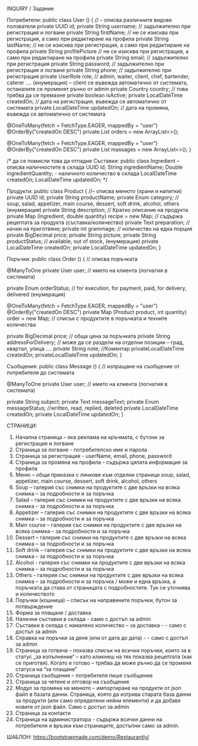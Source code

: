 INQUIRY / Задание

Потребители:
public class User () { // – описва различните видове ползватели
private UUID id;
private String username; // задължително при регистрация и логване
private String firstName; // не се изисква при регистрация, а само при редактиране на профила
private String lastName; //  не се изисква при регистрация, а само при редактиране на профила
private String profilePicture  //  не се изисква при регистрация, а само при редактиране на профила
private String email; // задължително при регистрация
private String password; // задължително при регистрация и логване
private String phone; // задължително при регистрация
private UserRole role; // admin, waiter, client, chef, bartender, caterer …. (енумерация) – client се въвежда автоматично от системата, останалите се променят ръчно от admin
private Country country; // това трябва да се премахне
private boolean isActive;
private LocalDateTime createdOn; // дата на регистрация, въвежда се автоматично от системата
private LocalDateTime updatedOn; // дата на промяна, въвежда се автоматично от системата

@OneToMany(fetch = FetchType.EAGER, mappedBy = "user")
@OrderBy("createdOn DESC")
private List<Order> orders = new ArrayList<>();

@OneToMany(fetch = FetchType.EAGER, mappedBy = "user")
@OrderBy("createdOn DESC")
private List<Massage> massages = new ArrayList<>();
}

/* да се помисли това да отпадне
Съставки:
public class Ingredient – описва наличностите в склада
UUID Id;
String ingredientName;
Double ingredientQuantity; - наличното количество в склада
LocalDateTime createdOn;
LocalDateTime updatedOn;
*/

Продукти:
public class Product { //– описва менюто (храни и напитки)
private UUID id;
private String productName; 
private Enum category; // soup, salad, appetizer, main course, dessert, soft drink, alcohol, others (енумерация)
private String description; // Кратко описание на продукта
private Map (Ingredient, double quantity) recipe = new Map; // съдържа рецептата за продукта (съставка/количество)
private Text preparation; // начин на приготвяне;
private int grammage; // количество на една порция
private BigDecimal price;
private String picture;
private String productStatus; // available, out of stock,    (енумерация)
private LocalDateTime createdOn;
private LocalDateTime updatedOn;
}

Поръчки:
public class Order () { // описва поръчката

@ManyToOne
private User user; // името на клиента (логнатия в системата)

private Enum orderStatus; // for execution, for payment, paid, for delivery, delivered (енумерация)

@OneToMany(fetch = FetchType.EAGER, mappedBy = "user")
@OrderBy("createdOn DESC")
private Map (Product product, int quantity) order = new Map; // списък с продуктите в поръчката и техните количества

private BigDecimal price; // обща цена за поръчката
private String addressForDelivery; // може да се раздели на отделни позиции – град, квартал, улица ....
private String note; //Коментар
privateLocalDateTime createdOn;
privateLocalDateTime updatedOn;
}

Съобщения:
public class Message () { // изпращане на съобщение от потребителя до системата

@ManyToOne
private User user; // името на клиента (логнатия в системата)

private String subject;
private Text messageText;
private Enum messageStatus; //written, read, replied, deleted 
private LocalDateTime createdOn;
private LocalDateTime updatedOn;
}


СТРАНИЦИ:
1.	Начална страница – яка реклама на кръчмата, с бутони за регистрация и логване
2.	Страница за логване - потребителско име и парола
3.	Страница за регистрация - userName, email, phone, password
4.	Страница за промяна на профила - съдържа цялата информация за профила
5.	Меню – общи приказки с линкове към отделни страници soup, salad, appetizer, main course, dessert, soft drink, alcohol, others
6.	  Soup – галерия със снимки на продуктите с две връзки на всяка снимка – за подробности и за поръчка
7.	  Salad – галерия със снимки на продуктите с две връзки на всяка снимка – за подробности и за поръчка
8.	  Appetizer – галерия със снимки на продуктите с две връзки на всяка снимка – за подробности и за поръчка
9.	  Мain course – галерия със снимки на продуктите с две връзки на всяка снимка – за подробности и за поръчка
10.	  Dessert – галерия със снимки на продуктите с две връзки на всяка снимка – за подробности и за поръчка
11.	  Soft drink – галерия със снимки на продуктите с две връзки на всяка снимка – за подробности и за поръчка
12.	  Alcohol - галерия със снимки на продуктите с две връзки на всяка снимка – за подробности и за поръчка
13.	  Others - галерия със снимки на продуктите с две връзки на всяка снимка – за подробности и за поръчка / може и една връзка, а поръчката да става от страницата с подробностите. Тук се уточнява и количеството
14.	Поръчки (кошница) – списък на направените поръчки, бутон за потвърждение
15.	Форма за плащане / доставка
16.	Налични съставки в склада - само с достъп за admin
17.	Съставки в склада с намалено количество – за доставка - - само с достъп за admin
18.	Справка на поръчки за деня (или от дата до дата) - - само с достъп за admin
19.	Страница за готвача – показва списък на всички поръчки, които за в статус „за изпълнение“ – като кликнеш на тях показва рецептата (как се приготвя). Когато е готово – трябва да може ръчно да се променя статуса на “за плащане”
20.	Страница съобщение – потребителя пише съобщение
21.	Страница за четене и отговор на съобщение
22.	Модул за промяна на менюто – импортиране на продукти от json файл в базата данни. Страница, която да изтрива старата база данни за продукти (или само определени нейни елементи) и да добавя новите от json файл. Само с достъп за admin
23.	Страница за контакти
24.	Страница на администратора - съдържа всички данни на потребителя и връзки към страниците, достъпни само за admin.

ШАБЛОН: https://bootstrapmade.com/demo/Restaurantly/
